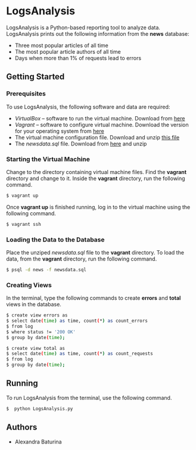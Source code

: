 # LogsAnalysis
LogsAnalysis is a Python-based reporting tool to analyze data. LogsAnalysis prints out the following information from the **news** database:
  - Three most popular articles of all time
  - The most popular article authors of all time
  - Days when more than 1% of requests lead to errors
## Getting Started
### Prerequisites
To use LogsAnalysis, the following software and data are required:
  - *VirtualBox* – software to run the virtual machine. Download from [here](https://www.virtualbox.org/wiki/Download_Old_Builds_5_1)
  - *Vagrant* – software to configure virtual machine. Download the version for your operating system from [here](https://www.vagrantup.com/downloads.html)
  - The virtual machine configuration file. Download and unzip [this file](https://s3.amazonaws.com/video.udacity-data.com/topher/2018/April/5acfbfa3_fsnd-virtual-machine/fsnd-virtual-machine.zip)
  - The *newsdata.sql* file. Download from [here](https://d17h27t6h515a5.cloudfront.net/topher/2016/August/57b5f748_newsdata/newsdata.zip) and unzip

### Starting the Virtual Machine
Change to the directory containing virtual machine files. Find the **vagrant** directory and change to it. Inside the **vagrant** directory, run the following command.
```sh
$ vagrant up
```
Once **vagrant up** is finished running, log in to the virtual machine using the following command.
```sh
$ vagrant ssh
```
### Loading the Data to the Database
Place the unziped *newsdata.sql* file to the **vagrant** directory. To load the data, from the **vagrant** directory, run the following command.
```sh
$ psql -d news -f newsdata.sql
```
### Creating Views
In the terminal, type the following commands to create __errors__ and __total__ views in the database.
```sh
$ create view errors as
$ select date(time) as time, count(*) as count_errors
$ from log
$ where status != '200 OK'
$ group by date(time);
```
```sh
$ create view total as
$ select date(time) as time, count(*) as count_requests
$ from log
$ group by date(time);
```
## Running
To run LogsAnalysis from the terminal, use the following command.
```sh
$  python LogsAnalysis.py
```
## Authors
  + Alexandra Baturina
